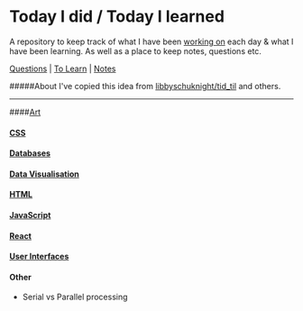 # Today I did / Today I learned
A repository to keep track of what I have been [working on](tid.md) each day & what I have been learning. As well as a place to keep notes, questions etc.

[Questions](questions.md) | [To Learn](toLearn.md) | [Notes](notes.md)

#####About
I've copied this idea from [libbyschuknight/tid_til](https://github.com/libbyschuknight/tid_til) and others.

---

####[Art](art.md)

#### [CSS](CSS/CSS.md)

#### [Databases](databases.md)

#### [Data Visualisation](dataVisualisation.md)

#### [HTML](HTML/HTML.md)

#### [JavaScript](javascript/notes.md)

#### [React](react/react.md)

#### [User Interfaces](UI.md)

#### Other
 - Serial vs Parallel processing
